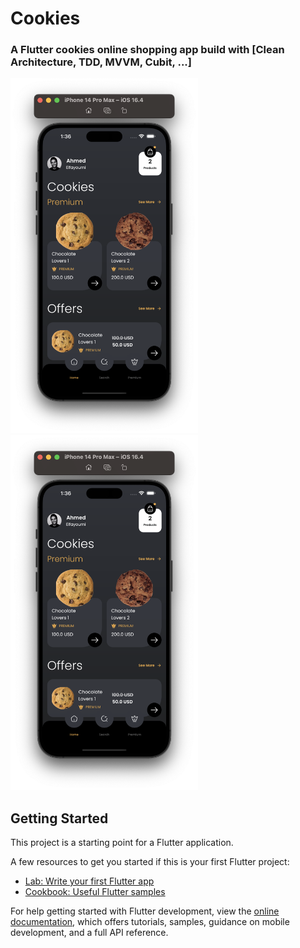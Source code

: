 # Cookies

### A Flutter cookies online shopping app build with [Clean Architecture, TDD, MVVM, Cubit, ...]

<p align="left" width="100%">
  <img src="assets/images/screenshots/Screenshot_1.png" width="300">
  <img src="assets/images/screenshots/Screenshot_1.png" width="300">
</p>


## Getting Started

This project is a starting point for a Flutter application.

A few resources to get you started if this is your first Flutter project:

- [Lab: Write your first Flutter app](https://docs.flutter.dev/get-started/codelab)
- [Cookbook: Useful Flutter samples](https://docs.flutter.dev/cookbook)

For help getting started with Flutter development, view the
[online documentation](https://docs.flutter.dev/), which offers tutorials,
samples, guidance on mobile development, and a full API reference.




